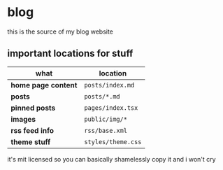 # blog

this is the source of my blog website

## important locations for stuff

|**what**              | **location**       |
|----------------------|--------------------|
|**home page content** | `posts/index.md`   |
|**posts**             | `posts/*.md`       |
|**pinned posts**      | `pages/index.tsx`  |
|**images**            | `public/img/*`     |
|**rss feed info**     | `rss/base.xml`     |
|**theme stuff**       | `styles/theme.css` |

it's mit licensed so you can basically shamelessly copy it and i won't cry
